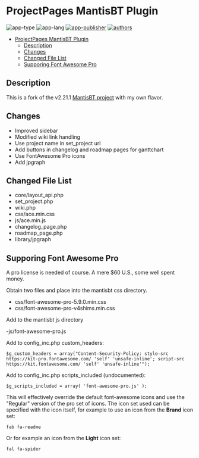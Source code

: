# ProjectPages MantisBT Plugin

![app-type](https://img.shields.io/badge/category-mantisbt-blue.svg)
![app-lang](https://img.shields.io/badge/language-php-blue.svg)
[![app-publisher](https://img.shields.io/badge/%20%20%F0%9F%93%A6%F0%9F%9A%80-app--publisher-e10000.svg)](https://github.com/spmeesseman/app-publisher)
[![authors](https://img.shields.io/badge/authors-scott%20meesseman-6F02B5.svg?logo=visual%20studio%20code)](https://github.com/spmeesseman)

- [ProjectPages MantisBT Plugin](#ProjectPages-MantisBT-Plugin)
  - [Description](#Description)
  - [Changes](#Changes)
  - [Changed File List](#Changed-File-List)
  - [Supporing Font Awesome Pro](#Supporing-Font-Awesome-Pro)

## Description

This is a fork of the v2.21.1 [MantisBT project](https://github.com/mantisbt/mantisbt) with my own flavor.

## Changes

- Improved sidebar
- Modified wiki link handling
- Use project name in set_project url
- Add buttons in changelog and roadmap pages for ganttchart
- Use FontAwesome Pro icons
- Add jpgraph

## Changed File List

- core/layout_api.php
- set_project.php
- wiki.php
- css/ace.min.css
- js/ace.min.js
- changelog_page.php
- roadmap_page.php
- library/jpgraph

## Supporing Font Awesome Pro

A pro license is needed of course.  A mere $60 U.S., some well spent money.

Obtain two files and place into the mantisbt css directory.

- css/font-awesome-pro-5.9.0.min.css
- css/font-awesome-pro-v4shims.min.css

Add to the mantisbt js directory

-js/font-awesome-pro.js

Add to config_inc.php custom_headers:

    $g_custom_headers = array("Content-Security-Policy: style-src https://kit-pro.fontawesome.com/ 'self' 'unsafe-inline'; script-src https://kit.fontawesome.com/ 'self' 'unsafe-inline'");

Add to config_inc.php scripts_included (undocumented):

    $g_scripts_included = array( 'font-awesome-pro.js' );

This will effectively override the default font-awesome icons and use the "Regular" version of the pro set of icons.  The icon set used can be specified with the icon itself, for example to use an icon from the **Brand** icon set:

    fab fa-readme

Or for example an icon from the **Light** icon set:

    fal fa-spider
